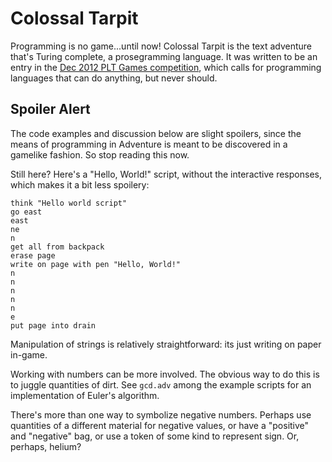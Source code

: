 Colossal Tarpit
===============

Programming is no game...until now! Colossal Tarpit is the text
adventure that's Turing complete, a prosegramming language. It was
written to be an entry in the [Dec 2012 PLT Games competition][1],
which calls for programming languages that can do anything, but never
should.

[1]: http://www.pltgames.com/competition/2012/12

Spoiler Alert
-------------

The code examples and discussion below are slight spoilers, since the
means of programming in Adventure is meant to be discovered in a
gamelike fashion. So stop reading this now.

Still here? Here's a "Hello, World!" script, without the interactive
responses, which makes it a bit less spoilery:

    think "Hello world script"
    go east
    east
    ne
    n
    get all from backpack
    erase page
    write on page with pen "Hello, World!"
    n
    n
    n
    n
    n 
    e
    put page into drain

Manipulation of strings is relatively straightforward: its just
writing on paper in-game.

Working with numbers can be more involved. The obvious way to do this
is to juggle quantities of dirt. See `gcd.adv` among the example
scripts for an implementation of Euler's algorithm. 

There's more than one way to symbolize negative numbers. Perhaps use
quantities of a different material for negative values, or have a
"positive" and "negative" bag, or use a token of some kind to
represent sign. Or, perhaps, helium?

